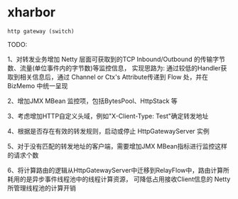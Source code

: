 xharbor
============

    http gateway (switch)

TODO:

  1、对转发业务增加 Netty 层面可获取到的TCP Inbound/Outbound 的传输字节数、流量(单位事件内的字节数)等监控信息，
     实现思路为: 通过较低的Handler获取到相关信息后，通过 Channel or Ctx's Attribute传递到 Flow 处，并在 BizMemo 中统一呈现
     
  2、增加JMX MBean 监控项，包括BytesPool、HttpStack 等
  
  3、考虑增加HTTP自定义头域，例如"X-Client-Type: Test"确定转发地址
  
  4、根据是否存在有效的转发规则，启动或停止 HttpGatewayServer 实例
  
  5、对于没有匹配的转发地址的客户端，需要增加JMX MBean指标进行监控这样的请求个数
  
  6、将计算路由的逻辑从HttpGatewayServer中迁移到RelayFlow中，路由计算所耗用的是异步事件线程池中的线程计算资源，
    可降低占用接收Client信息的 Netty 所管理线程池的计算开销
     